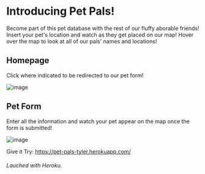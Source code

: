 # Introducing Pet Pals!
Become part of this pet database with the rest of our fluffy aborable friends!
Insert your pet's location and watch as they get placed on our map! Hover over the map to look at all of our pals' names and locations!

## Homepage
Click where indicated to be redirected to our pet form!

![image](https://user-images.githubusercontent.com/90146132/163691056-2e250eeb-a381-47bc-99ff-d4d1ac3ac946.png)

## Pet Form
Enter all the information and watch your pet appear on the map once the form is submitted!

![image](https://user-images.githubusercontent.com/90146132/163691115-b9ce2e44-4e6b-40bd-a0e8-51f776601c8b.png)

Give it Try: https://pet-pals-tyler.herokuapp.com/

###### *Lauched with Heroku.*
